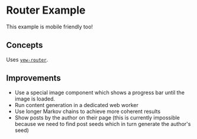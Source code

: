 # Router Example

This example is mobile friendly too!

## Concepts

Uses [`yew-router`](https://docs.rs/yew-router/latest/yew_router/).

## Improvements

- Use a special image component which shows a progress bar until the image is loaded.
- Run content generation in a dedicated web worker
- Use longer Markov chains to achieve more coherent results
- Show posts by the author on their page
  (this is currently impossible because we need to find post seeds which in turn generate the author's seed)

